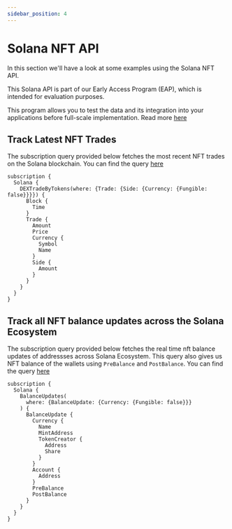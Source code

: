 ```yaml
---
sidebar_position: 4
---
```


# Solana NFT API

In this section we'll have a look at some examples using the Solana NFT API.

This Solana API is part of our Early Access Program (EAP), which is intended for evaluation purposes.

This program allows you to test the data and its integration into your applications before full-scale implementation. Read more [here](https://docs.bitquery.io/docs/graphql/dataset/EAP/)

<head>
<meta name="title" content="Solana NFT API | Get NFT metadata, trades, pricing history"/>
<meta name="description" content="Get NFT data through our powerful and highly scalabe NFT API. Access all information about pricing history, NFT balances, NFT metadata and NFT trades."/>
<meta name="keywords" content="Solana NFT API, NFT trades API, NFT balance api, NFT pricing history api, nft python api, nft api, rarible api, opensea api, nft api docs, nft crypto api, nft blockchain api,solana network api, solana web3 api"/>
<meta name="robots" content="index, follow"/>
<meta http-equiv="Content-Type" content="text/html; charset=utf-8"/>
<meta name="language" content="English"/>

<!-- Open Graph / Facebook -->

<meta property="og:type" content="website" />
<meta
  property="og:title"
  content="Solana NFT API | Get NFT metadata, trades, pricing history"
/>
<meta
  property="og:description"
  content="Get NFT data through our powerful and highly scalabe NFT API. Access all information about pricing history, NFT balances, and NFT trades."
/>

<!-- Twitter -->

<meta property="twitter:card" content="summary_large_image" />
<meta property="twitter:title" content="Solana NFT API | Get NFT metadata, trades, pricing history"/>
<meta property="twitter:description" content="Get NFT data through our powerful and highly scalabe NFT API. Access all information about pricing history, NFT balances, and NFT trades." />
</head>

## Track Latest NFT Trades

The subscription query provided below fetches the most recent NFT trades on the Solana blockchain.
You can find the query [here](https://ide.bitquery.io/Latest-Solana-NFT-Trades)

```
subscription {
  Solana {
    DEXTradeByTokens(where: {Trade: {Side: {Currency: {Fungible: false}}}}) {
      Block {
        Time
      }
      Trade {
        Amount
        Price
        Currency {
          Symbol
          Name
        }
        Side {
          Amount
        }
      }
    }
  }
}

```

## Track all NFT balance updates across the Solana Ecosystem

The subscription query provided below fetches the real time nft balance updates of addressses across Solana Ecosystem. This query also gives us NFT balance of the wallets using `PreBalance` and `PostBalance`.
You can find the query [here](https://ide.bitquery.io/real-time-nft-balance-updates-across-solana-ecosystem)

```
subscription {
  Solana {
    BalanceUpdates(
      where: {BalanceUpdate: {Currency: {Fungible: false}}}
    ) {
      BalanceUpdate {
        Currency {
          Name
          MintAddress
          TokenCreator {
            Address
            Share
          }
        }
        Account {
          Address
        }
        PreBalance
        PostBalance
      }
    }
  }
}



```
